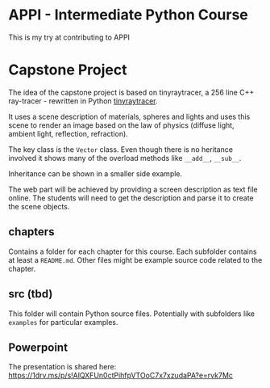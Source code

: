 # APPI - Intermediate Python Course

This is my try at contributing to APPI

# Capstone Project

The idea of the capstone project is based on tinyraytracer, a 256 line C++ ray-tracer - rewritten in Python [tinyraytracer](https://github.com/ssloy/tinyraytracer).

It uses a scene description of materials, spheres and lights and uses this scene to render an image based on the law of physics (diffuse light, ambient light, reflection, refraction).

The key class is the `Vector` class. Even though there is no heritance involved it shows many of the overload methods like `__add__`, `__sub__`.

Inheritance can be shown in a smaller side example.

The web part will be achieved by providing a screen description as text file online. The students will need to get the description and parse it to create the scene objects.

## chapters

Contains a folder for each chapter for this course. Each subfolder contains at least a `README.md`. Other files might be example source code related to the chapter.

## src (tbd)

This folder will contain Python source files. Potentially with subfolders like `examples` for particular examples.



## Powerpoint

The presentation is shared here: https://1drv.ms/p/s!AlQXFUn0ctPihfpVTOoC7x7xzudaPA?e=rvk7Mc
